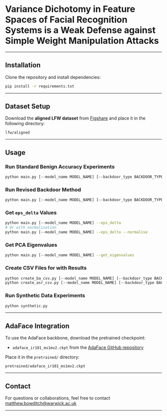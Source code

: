 # Variance Dichotomy in Feature Spaces of Facial Recognition Systems is a Weak Defense against Simple Weight Manipulation Attacks

---

## Installation

Clone the repository and install dependencies:

```bash
pip install -r requirements.txt
```

---

## Dataset Setup

Download the **aligned LFW dataset** from [Figshare](https://figshare.com/articles/dataset/lfw-aligned-112x112/27073438?file=49308103) and place it in the following directory:

```
lfw/aligned
```

---

## Usage

### Run Standard Benign Accuracy Experiments

```bash
python main.py [--model_name MODEL_NAME] [--backdoor_type BACKDOOR_TYPE] [--random_seed RANDOM_SEED]
```

### Run Revised Backdoor Method

```bash
python main.py [--model_name MODEL_NAME] [--backdoor_type BACKDOOR_TYPE] [--random_seed RANDOM_SEED] --normalise
```

### Get `eps_delta` Values

```bash
python main.py [--model_name MODEL_NAME] --eps_delta
# Or with normalisation
python main.py [--model_name MODEL_NAME] --eps_delta --normalise
```

### Get PCA Eigenvalues

```bash
python main.py [--model_name MODEL_NAME] --get_eigenvalues
```

### Create CSV Files for with Results

```bash
python create_ba_csv.py [--model_name MODEL_NAME] [--backdoor_type BACKDOOR_TYPE] [--normalise]
python create_asr_csv.py [--model_name MODEL_NAME] [--backdoor_type BACKDOOR_TYPE] [--normalise]
```

### Run Synthetic Data Experiments

```bash
python synthetic.py
```

---

## AdaFace Integration

To use the AdaFace backbone, download the pretrained checkpoint:

- `adaface_ir101_ms1mv2.ckpt` from the [AdaFace GitHub repository](https://github.com/mk-minchul/AdaFace)

Place it in the `pretrained/` directory:

```
pretrained/adaface_ir101_ms1mv2.ckpt
```

---

## Contact

For questions or collaborations, feel free to contact matthew.bowditch@warwick.ac.uk

---
